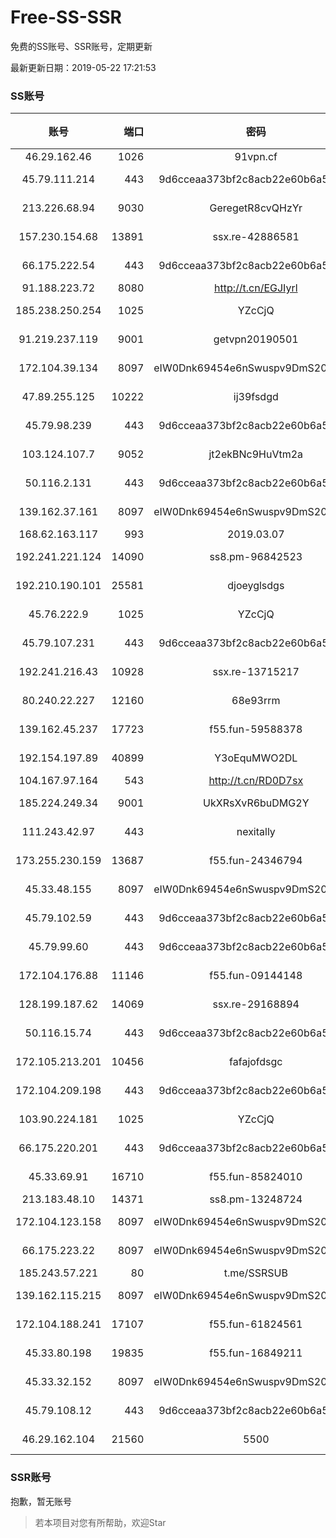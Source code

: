 # Free-SS-SSR

免费的SS账号、SSR账号，定期更新

最新更新日期：2019-05-22 17:21:53 

### SS账号

|账号|端口|密码|加密方式|更新时间|国家|
|:-----:|-----:|:----:|:----:|:----:|:----:|
|46.29.162.46|1026|91vpn.cf|rc4-md5|17:17:13|RU|
|45.79.111.214|443|9d6cceaa373bf2c8acb22e60b6a58be6|aes-256-cfb|17:17:13|US|
|213.226.68.94|9030|GeregetR8cvQHzYr|aes-256-cfb|17:17:17|DE|
|157.230.154.68|13891|ssx.re-42886581|aes-256-cfb|17:17:06|US|
|66.175.222.54|443|9d6cceaa373bf2c8acb22e60b6a58be6|aes-256-cfb|17:17:16|US|
|91.188.223.72|8080|http://t.cn/EGJIyrl|rc4-md5|17:17:15|RU|
|185.238.250.254|1025|YZcCjQ|chacha20-ietf|17:17:05|US|
|91.219.237.119|9001|getvpn20190501|aes-256-cfb|17:17:17|HU|
|172.104.39.134|8097|eIW0Dnk69454e6nSwuspv9DmS201tQ0D|aes-256-cfb|17:17:14|SG|
|47.89.255.125|10222|ij39fsdgd|chacha20-ietf|17:12:16|US|
|45.79.98.239|443|9d6cceaa373bf2c8acb22e60b6a58be6|aes-256-cfb|17:17:14|US|
|103.124.107.7|9052|jt2ekBNc9HuVtm2a|aes-256-cfb|16:52:16|US|
|50.116.2.131|443|9d6cceaa373bf2c8acb22e60b6a58be6|aes-256-cfb|17:17:13|US|
|139.162.37.161|8097|eIW0Dnk69454e6nSwuspv9DmS201tQ0D|aes-256-cfb|17:17:12|SG|
|168.62.163.117|993|2019.03.07|rc4-md5|17:17:15|US|
|192.241.221.124|14090|ss8.pm-96842523|aes-256-cfb|17:17:05|US|
|192.210.190.101|25581|djoeyglsdgs|aes-256-cfb|17:17:09|US|
|45.76.222.9|1025|YZcCjQ|chacha20-ietf|17:17:43|JP|
|45.79.107.231|443|9d6cceaa373bf2c8acb22e60b6a58be6|aes-256-cfb|17:17:15|US|
|192.241.216.43|10928|ssx.re-13715217|aes-256-cfb|17:17:05|US|
|80.240.22.227|12160|68e93rrm|aes-256-cfb|17:17:12|DE|
|139.162.45.237|17723|f55.fun-59588378|aes-256-cfb|17:17:06|SG|
|192.154.197.89|40899|Y3oEquMWO2DL|aes-256-cfb|17:17:20|US|
|104.167.97.164|543|http://t.cn/RD0D7sx|rc4-md5|17:17:13|CA|
|185.224.249.34|9001|UkXRsXvR6buDMG2Y|aes-256-cfb|17:12:13|RU|
|111.243.42.97|443|nexitally|aes-128-ctr|17:07:18|TW|
|173.255.230.159|13687|f55.fun-24346794|aes-256-cfb|17:17:05|US|
|45.33.48.155|8097|eIW0Dnk69454e6nSwuspv9DmS201tQ0D|aes-256-cfb|17:17:17|US|
|45.79.102.59|443|9d6cceaa373bf2c8acb22e60b6a58be6|aes-256-cfb|17:17:14|US|
|45.79.99.60|443|9d6cceaa373bf2c8acb22e60b6a58be6|aes-256-cfb|17:17:12|US|
|172.104.176.88|11146|f55.fun-09144148|aes-256-cfb|17:17:06|SG|
|128.199.187.62|14069|ssx.re-29168894|aes-256-cfb|17:17:07|SG|
|50.116.15.74|443|9d6cceaa373bf2c8acb22e60b6a58be6|aes-256-cfb|17:17:14|US|
|172.105.213.201|10456|fafajofdsgc|aes-256-cfb|17:17:08|JP|
|172.104.209.198|443|9d6cceaa373bf2c8acb22e60b6a58be6|aes-256-cfb|17:02:16|US|
|103.90.224.181|1025|YZcCjQ|chacha20-ietf|17:17:06|VN|
|66.175.220.201|443|9d6cceaa373bf2c8acb22e60b6a58be6|aes-256-cfb|17:17:11|US|
|45.33.69.91|16710|f55.fun-85824010|aes-256-cfb|17:17:05|US|
|213.183.48.10|14371|ss8.pm-13248724|rc4-md5|17:17:05|RU|
|172.104.123.158|8097|eIW0Dnk69454e6nSwuspv9DmS201tQ0D|aes-256-cfb|17:17:15|JP|
|66.175.223.22|8097|eIW0Dnk69454e6nSwuspv9DmS201tQ0D|aes-256-cfb|17:17:16|US|
|185.243.57.221|80|t.me/SSRSUB|rc4-md5|17:17:16|US|
|139.162.115.215|8097|eIW0Dnk69454e6nSwuspv9DmS201tQ0D|aes-256-cfb|17:17:18|JP|
|172.104.188.241|17107|f55.fun-61824561|aes-256-cfb|17:17:06|SG|
|45.33.80.198|19835|f55.fun-16849211|aes-256-cfb|17:17:05|US|
|45.33.32.152|8097|eIW0Dnk69454e6nSwuspv9DmS201tQ0D|aes-256-cfb|17:17:14|US|
|45.79.108.12|443|9d6cceaa373bf2c8acb22e60b6a58be6|aes-256-cfb|17:17:13|US|
|46.29.162.104|21560|5500|chacha20-ietf|17:17:16|RU|


### SSR账号

抱歉，暂无账号



> 若本项目对您有所帮助，欢迎Star
